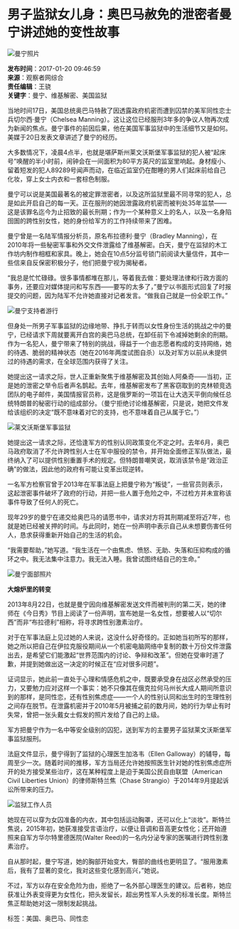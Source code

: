 # 男子监狱女儿身：奥巴马赦免的泄密者曼宁讲述她的变性故事

![曼宁照片](http://i.guancha.cn/news/2017/01/20/20170120081453267.jpg)

**发布时间**：2017-01-20 09:46:59  
**来源**：观察者网综合  
**责任编辑**：王骁  
**关键字**：曼宁、维基解密、美国监狱

当地时间17日，美国总统奥巴马特赦了因透露政府机密而遭到囚禁的美军同性恋士兵切尔西·曼宁（Chelsea Manning）。这让这位已经服刑3年多的争议人物再次成为新闻的焦点。曼宁事件的前因后果，他在美国军事监狱中的生活细节又是如何。美媒于20日发表文章讲述了曼宁的经历。

大多数情况下，凌晨4点半，也就是堪萨斯州莱文沃斯堡军事监狱的犯人被“起床号”唤醒的半小时前，闹钟会在一间面积为80平方英尺的监室里响起。身材瘦小、留着短发的犯人89289号闻声而动，在临近监室仍在酣睡的男人们起床前给自己化妆，穿上女士内衣和一套棕色制服。

曼宁可以说是美国最著名的被定罪泄密者，以及这所监狱里最不同寻常的犯人，总是如此开启自己的每一天。正在服刑的她因泄露政府机密而被判处35年监禁——这是该罪名迄今为止招致的最长刑期；作为一个某种意义上的名人，以及一名身陷囹圄的跨性别女性，她的身份给军方的工作持续带来了困难。

曼宁曾是一名陆军情报分析员，原名布拉德利·曼宁（Bradley Manning），在2010年将一些秘密军事和外交文件泄露给了维基解密。白天，曼宁在监狱的木工作坊内制作相框和家具。晚上，她会在10点5分监号锁门前阅读大量信件，其中一些信来自反保密积极分子，他们把曼宁视为揭秘者。

“我总是忙忙碌碌。很多事情都堆在那儿，等着我去做：要处理法律和行政方面的事务，还要应对媒体提问和写东西——要写的太多了，”曼宁以书面形式回复了时报提交的问题，因为陆军不允许她直接对记者发言。“做我自己就是一份全职工作。”

![曼宁支持者游行](http://i.guancha.cn/news/2017/01/20/20170120081505209.jpg)

但身处一所男子军事监狱的边缘地带、挣扎于转而以女性身份生活的挑战之中的曼宁，已经请求下周就要离开白宫的奥巴马总统，在卸任前下令减掉她剩余的刑期。作为一名犯人，曼宁带来了特别的挑战，得益于一个由志愿者构成的支持网络，她的待遇、脆弱的精神状态（她在2016年两度试图自杀）以及对军方以前从未提供过的待遇的需求，在全球范围内获得了关注。

她提出这一请求之际，世人正重新聚焦于维基解密及其创始人阿桑奇——当初，正是她的泄密之举令后者声名鹊起。去年，维基解密发布了黑客窃取到的克林顿竞选团队的电子邮件，美国情报官员称，这是俄罗斯的一项旨在让大选天平倒向候任总统特朗普的秘密行动的组成部分。（曼宁拒绝讨论维基解密，只是说，她把文件发给该组织的决定“既不意味着对它的支持，也不意味着自己从属于它。”）

![莱文沃斯堡军事监狱](http://i.guancha.cn/news/2017/01/20/20170120081515517.jpg)

她提出这一请求之际，还恰逢军方的性别认同政策变化不定之时。去年6月，奥巴马政府取消了不允许跨性别人士在军中服役的禁令，并开始全面修正军队做法，最终纳入了可以提供性别重置手术的规定。但特朗普嘲笑说，取消该禁令是“政治正确”的做法，因此他的政府有可能让变革出现逆转。

一名军方检察官曾于2013年在军事法庭上把曼宁称为“叛徒”，一些官员则表示，这起泄密事件破坏了政府的行动，并把一些人置于危险之中，不过检方并未宣称该事件导致了任何人的死亡。

现年29岁的曼宁在递交给奥巴马的请愿书中，请求对方将其刑期减至将近7年，也就是她已经被关押的时间。与此同时，她在一份声明中表示自己从未想要伤害任何人，恳求获得重新开始自己的生活的机会。

“我需要帮助，”她写道。“我生活在一个由焦虑、愤怒、无助、失落和压抑构成的循环之中。我无法集中注意力。我无法入睡。我曾试图终结自己的生命。”

![曼宁面部照片](http://i.guancha.cn/news/2017/01/20/20170120081521968.jpg)

**大熔炉里的转变**

2013年8月22日，也就是曼宁因向维基解密发送文件而被判刑的第二天，她的律师在《今日秀》节目上阅读了一份声明，宣布她是一名女性，想要被人以“切尔西”而非“布拉德利”相称，将寻求跨性别激素治疗。

对于在军事法庭上见过她的人来说，这没什么好奇怪的。正如她当初所写的那样，她之所以把自己在伊拉克服役期间从一个机密电脑网络中复制的数十万份文件泄露出去，是希望它们能激起“世界范围内的讨论、争辩和改革”。但她在受审时道了歉，并提到她做出这一决定的时候正在“应对很多问题”。

证词显示，她此前一直处于心理和情感危机之中，既要承受身在战区必然承受的压力，又要勉力应对这样一个事实：她不只像其在俄克拉何马州长大成人期间所意识到的那样，是同性恋，还有性别焦虑症——一个人的性别认同和出生时的生理性别之间存在脱节。在泄露机密并于2010年5月被捕之前的数月间，她的行为举止有时失常，曾把一张头戴女士假发的照片发给了自己的上级。

军方把曼宁作为一名中等安全级别的囚犯，送到军方的主要男子监狱莱文沃斯堡军事监狱服刑。

法庭文件显示，曼宁得到了监狱的心理医生加洛韦（Ellen Galloway）的辅导，每周至少一次。随着时间的推移，军方当局还允许她按照医生针对她的性别焦虑症所开的处方接受某些治疗，这在某种程度上是迫于美国公民自由联盟（American Civil Liberties Union）的律师斯特兰焦（Chase Strangio）于2014年9月提起诉讼所带来的压力。

![监狱工作人员](http://i.guancha.cn/news/2017/01/20/20170120081637958.jpg)

她现在可以穿为女囚准备的内衣，其中包括运动胸罩，还可以化上“淡妆”。斯特兰焦说，2015年初，她获准接受言语治疗，以便让音调和音高更女性化；还开始遵照来自军方华尔特里德医院(Walter Reed)的一名内分泌专家的医嘱进行跨性别激素治疗。

自从那时起，曼宁写道，她的胸部开始变大，臀部的曲线也更明显了。“服用激素后，我有了显著的变化，我对这些变化感到高兴，”她说。

不过，军方以存在安全危险为由，拒绝了一名外部心理医生的建议。后者称，她应获准让外表变得更为女性化，把头发留长，超出男性军人头发的标准长度。斯特兰焦正帮助她对这一限制发起挑战。

标签：美国、奥巴马、同性恋